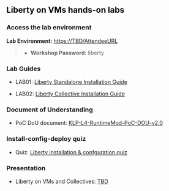 
<h2 style="color:black">Liberty on VMs hands-on labs</h2>


### Access the lab environment


  **Lab Environment:**  [https://TBD/AttendeeURL](https://TBD/AttendeeURL)
    
  > - **Workshop Password:** liberty


### Lab Guides

  - LAB01: [Liberty Standalone Installation Guide](https://ibm.box.com/s/0z6yo3ia3ntj2sj4t6rc6ufi7p9mfbe6)

  - LAB02: [Liberty Collective Installation Guide](https://ibm.box.com/s/231o2s4n7rl7sdum766p7dv2k4lnkm2h)
  
 
### Document of Understanding 

 - PoC DoU document: [KLP-L4-RuntimeMod-PoC-DOU-v2.0](https://ibm.box.com/s/p0u72nzz85tdmg1hsk4awrpgx1zp1tbx)
 
 
  
### Install-config-deploy quiz
  
 - Quiz: [Liberty installation & confguration quiz](https://ibm.box.com/s/e9160atlgf8ym5tz7mz9b2exs032wdwy)
 
 
### Presentation

  - Liberty on VMs and Collectives: [TBD](http://TBD) 
 